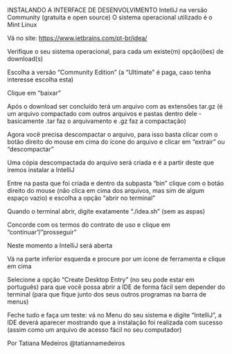 INSTALANDO A INTERFACE DE DESENVOLVIMENTO IntelliJ na versão Community (gratuita e open source)
O sistema operacional utilizado é o Mint Linux

Vá no site: https://www.jetbrains.com/pt-br/idea/

Verifique o seu sistema operacional, para cada um existe(m) opção(ões) de download(s)

Escolha a versão “Community Edition” (a “Ultimate” é paga, caso tenha interesse escolha esta)

Clique em “baixar”

Após o download ser concluído terá um arquivo com as extensões tar.gz (é um arquivo compactado com outros arquivos e pastas dentro dele - basicamente .tar faz o arquivamento e .gz faz a compactação)

Agora você precisa descompactar o arquivo, para isso basta clicar com o botão direito do mouse em cima do ícone do arquivo e clicar em “extrair” ou “descompactar”

Uma cópia descompactada do arquivo será criada e é a partir deste que iremos instalar a IntelliJ

Entre na pasta que foi criada e dentro da subpasta “bin” clique com o botão direito do mouse (não clica em cima dos arquivos, mas sim de algum espaço vazio) e escolha a opção “abrir no terminal”

Quando o terminal abrir, digite exatamente “./idea.sh” (sem as aspas)

Concorde com os termos do contrato de uso e clique em “continuar”/”prosseguir”

Neste momento a IntelliJ será aberta

Vá na parte inferior esquerda e procure por um ícone de ferramenta e clique em cima

Selecione a opção “Create Desktop Entry” (no seu pode estar em português) para que você possa abrir a IDE de forma fácil sem depender do terminal (para que fique junto dos seus outros programas na barra de menus)

Feche tudo e faça um teste: vá no Menu do seu sistema e digite “IntelliJ”, a IDE deverá aparecer mostrando que a instalação foi realizada com sucesso (assim como um arquivo de acesso fácil no seu computador)

Por Tatiana Medeiros
@tatiannamedeiros
